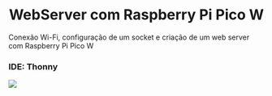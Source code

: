 <h1 align="center"> WebServer com Raspberry Pi Pico W </h1>
Conexão Wi-Fi, configuração de um socket e criação de um web server com Raspberry Pi Pico W

### IDE: Thonny

<img src="https://user-images.githubusercontent.com/102625628/205626116-1eaba6b7-55c9-49e9-becb-fed8fe4f4fe7.png"/>
